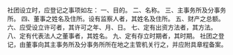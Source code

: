 社团设立时，应登记之事项如左：
一、目的。
二、名称。
三、主事务所及分事务所。
四、董事之姓名及住所。设有监察人者，其姓名及住所。
五、财产之总额。
六、应受设立许可者，其许可之年、月、日。
七、定有出资方法者，其方法。
八、定有代表法人之董事者，其姓名。
九、定有存立时期者，其时期。
社团之登记，由董事向其主事务所及分事务所所在地之主管机关行之，并应附具章程备案。